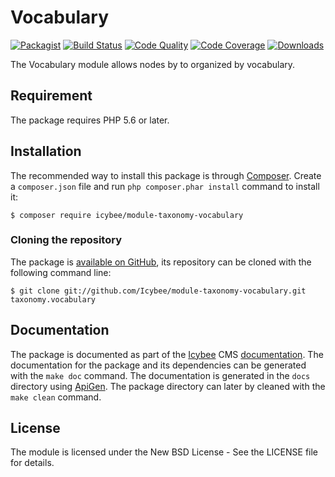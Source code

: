 # Vocabulary

[![Packagist](https://img.shields.io/packagist/v/icybee/module-taxonomy-vocabulary.svg)](https://packagist.org/packages/icybee/module-taxonomy-vocabulary)
[![Build Status](https://img.shields.io/travis/Icybee/module-taxonomy-vocabulary.svg)](http://travis-ci.org/Icybee/module-taxonomy-vocabulary)
[![Code Quality](https://img.shields.io/scrutinizer/g/Icybee/module-taxonomy-vocabulary.svg)](https://scrutinizer-ci.com/g/Icybee/module-taxonomy-vocabulary)
[![Code Coverage](https://img.shields.io/coveralls/Icybee/module-taxonomy-vocabulary.svg)](https://coveralls.io/r/Icybee/module-taxonomy-vocabulary)
[![Downloads](https://img.shields.io/packagist/dt/icybee/module-taxonomy-vocabulary.svg)](https://packagist.org/packages/icybee/module-taxonomy-vocabulary/stats)

The Vocabulary module allows nodes by to organized by vocabulary.





## Requirement

The package requires PHP 5.6 or later.





## Installation

The recommended way to install this package is through [Composer](http://getcomposer.org/).
Create a `composer.json` file and run `php composer.phar install` command to install it:

	$ composer require icybee/module-taxonomy-vocabulary





### Cloning the repository

The package is [available on GitHub](https://github.com/Icybee/module-taxonomy-vocabulary), its repository can be
cloned with the following command line:

	$ git clone git://github.com/Icybee/module-taxonomy-vocabulary.git taxonomy.vocabulary





## Documentation

The package is documented as part of the [Icybee](http://icybee.org/) CMS
[documentation](http://icybee.org/docs/). The documentation for the package and its
dependencies can be generated with the `make doc` command. The documentation is generated in
the `docs` directory using [ApiGen](http://apigen.org/). The package directory can later by
cleaned with the `make clean` command.





## License

The module is licensed under the New BSD License - See the LICENSE file for details.
